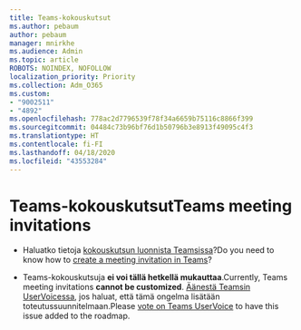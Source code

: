 ```yaml
---
title: Teams-kokouskutsut
ms.author: pebaum
author: pebaum
manager: mnirkhe
ms.audience: Admin
ms.topic: article
ROBOTS: NOINDEX, NOFOLLOW
localization_priority: Priority
ms.collection: Adm_O365
ms.custom:
- "9002511"
- "4892"
ms.openlocfilehash: 778ac2d7796539f78f34a6659b75116c8866f399
ms.sourcegitcommit: 04484c73b96bf76d1b50796b3e8913f49095c4f3
ms.translationtype: HT
ms.contentlocale: fi-FI
ms.lasthandoff: 04/18/2020
ms.locfileid: "43553284"
---
```

# <a name="teams-meeting-invitations"></a><span data-ttu-id="921b9-102">Teams-kokouskutsut</span><span class="sxs-lookup"><span data-stu-id="921b9-102">Teams meeting invitations</span></span>

- <span data-ttu-id="921b9-103">Haluatko tietoja [kokouskutsun luonnista Teamsissa](https://support.office.com/article/Schedule-a-meeting-in-Teams-943507a9-8583-4c58-b5d2-8ec8265e04e5)?</span><span class="sxs-lookup"><span data-stu-id="921b9-103">Do you need to know how to [create a meeting invitation in Teams](https://support.office.com/article/Schedule-a-meeting-in-Teams-943507a9-8583-4c58-b5d2-8ec8265e04e5)?</span></span>

- <span data-ttu-id="921b9-104">Teams-kokouskutsuja **ei voi tällä hetkellä mukauttaa**.</span><span class="sxs-lookup"><span data-stu-id="921b9-104">Currently, Teams meeting invitations **cannot be customized**.</span></span> <span data-ttu-id="921b9-105">[Äänestä Teamsin UserVoicessa](https://microsoftteams.uservoice.com/), jos haluat, että tämä ongelma lisätään toteutussuunnitelmaan.</span><span class="sxs-lookup"><span data-stu-id="921b9-105">Please [vote on Teams UserVoice](https://microsoftteams.uservoice.com/) to have this issue added to the roadmap.</span></span>
